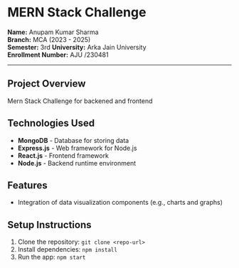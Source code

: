 # MERN Stack Challenge

**Name:** Anupam Kumar Sharma  
**Branch:** MCA (2023 - 2025)  
**Semester:** 3rd 
**University:** Arka Jain University  
**Enrollment Number:** AJU /230481  

---

## Project Overview
Mern Stack Challenge for backened and frontend

## Technologies Used
- **MongoDB** - Database for storing data
- **Express.js** - Web framework for Node.js
- **React.js** - Frontend framework
- **Node.js** - Backend runtime environment

## Features
- Integration of data visualization components (e.g., charts and graphs)

## Setup Instructions
1. Clone the repository: `git clone <repo-url>`
2. Install dependencies: `npm install`
3. Run the app: `npm start`

